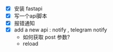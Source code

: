 - [x] 安装 fastapi 
- [x] 写一个api脚本
- [x] 报错通知
- [x] add a new api  : notify , telegram notify 
    - 如何获取 post 参数?
    - reload 